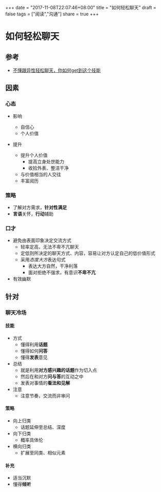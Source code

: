 +++
date = "2017-11-08T22:07:46+08:00"
title = "如何轻松聊天"
draft = false
tags = ["阅读","沟通"]
share = true
+++


# 如何轻松聊天

## 参考
- [不懂跟异性轻松聊天，你如何get到这个技能](http://www.jianshu.com/p/39a440ded08f)


## 因素
### 心态
- 影响
    - 自信心
    - 个人价值

- 提升
    - 提升个人价值
        - 提高立身处世能力
        - 收拾外表、整洁干净
    - 与价值相当的人交往
    - 丰富阅历

### 策略
- 了解对方需求，**针对性满足**
- **言语**关怀，**行动**辅助

### 口才
- 避免由表面印象决定交流方式
    - 轻率定高，无法不卑不亢聊天
    - 定低则所决定的聊天方式、内容，容易让对方认定自己的低价值形式
    - 采用*态度大方*表达句式
        - 表达大方自然，干净利落
        - 面对拒绝不强求，有意识**不卑不亢**
- 有效幽默

## 针对
### 聊天冷场
#### 技能
- 方式
    - 懂得利用**话题**
    - 懂得如何**问答**
    - 懂得**发表**意见
- 总结
    - 就是利用**对方感兴趣的话题**作为切入点
    - 然后在和对方**问与答**的互动之中
    - 发表对事情的**看法和见解**
- 注意
    - 注意节奏，交流而非审问

#### 策略
- 向上归类
    - 话题延伸至总结、深度
- 向下归类
    - 概率具体伦
- 横向归类
    - 扩展至同类、相似元素


#### 补充
- 适当沉默
- 懂得**倾听**  
